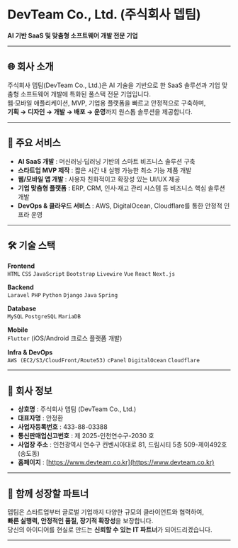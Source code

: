 # DevTeam Co., Ltd. (주식회사 뎁팀)

**AI 기반 SaaS 및 맞춤형 소프트웨어 개발 전문 기업**

---

## 🌐 회사 소개
주식회사 뎁팀(DevTeam Co., Ltd.)은 AI 기술을 기반으로 한 SaaS 솔루션과 기업 맞춤형 소프트웨어 개발에 특화된 풀스택 전문 기업입니다.  
웹·모바일 애플리케이션, MVP, 기업용 플랫폼을 빠르고 안정적으로 구축하며,  
**기획 → 디자인 → 개발 → 배포 → 운영**까지 원스톱 솔루션을 제공합니다.

---

## 🚀 주요 서비스
- **AI SaaS 개발** : 머신러닝·딥러닝 기반의 스마트 비즈니스 솔루션 구축  
- **스타트업 MVP 제작** : 짧은 시간 내 실행 가능한 최소 기능 제품 개발  
- **웹/모바일 앱 개발** : 사용자 친화적이고 확장성 있는 UI/UX 제공  
- **기업 맞춤형 플랫폼** : ERP, CRM, 인사·재고 관리 시스템 등 비즈니스 핵심 솔루션 개발  
- **DevOps & 클라우드 서비스** : AWS, DigitalOcean, Cloudflare를 통한 안정적 인프라 운영  

---

## 🛠️ 기술 스택
**Frontend**  
`HTML` `CSS` `JavaScript` `Bootstrap` `Livewire` `Vue` `React` `Next.js`  

**Backend**  
`Laravel` `PHP` `Python` `Django` `Java` `Spring`  

**Database**  
`MySQL` `PostgreSQL` `MariaDB`  

**Mobile**  
`Flutter` (iOS/Android 크로스 플랫폼 개발)  

**Infra & DevOps**  
`AWS (EC2/S3/CloudFront/Route53)` `cPanel` `DigitalOcean` `Cloudflare`  

---

## 📍 회사 정보
- **상호명** : 주식회사 뎁팀 (DevTeam Co., Ltd.)  
- **대표자명** : 안정환  
- **사업자등록번호** : 433-88-03388  
- **통신판매업신고번호** : 제 2025-인천연수구-2030 호  
- **사업장 주소** : 인천광역시 연수구 컨벤시아대로 81, 드림시티 5층 509-제이492호 (송도동)  
- **홈페이지** : [https://www.devteam.co.kr](https://www.devteam.co.kr)  

---

## 🤝 함께 성장할 파트너
뎁팀은 스타트업부터 글로벌 기업까지 다양한 규모의 클라이언트와 협력하여,  
**빠른 실행력, 안정적인 품질, 장기적 확장성**을 보장합니다.  
당신의 아이디어를 현실로 만드는 **신뢰할 수 있는 IT 파트너**가 되어드리겠습니다.

---
